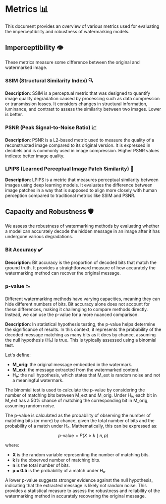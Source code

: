 # Metrics 📊

This document provides an overview of various metrics used for evaluating the imperceptibility and robustness of watermarking models.

## Imperceptibility 👁️

These metrics measure some difference between the original and watermarked image.

### SSIM (Structural Similarity Index) 🔍

**Description**: SSIM is a perceptual metric that was designed to quantify image quality degradation caused by processing such as data compression or transmission losses. It considers changes in structural information, luminance, and contrast to assess the similarity between two images. Lower is better.

### PSNR (Peak Signal-to-Noise Ratio) 📈

**Description**: PSNR is a L2-based metric used to measure the quality of a reconstructed image compared to its original version. It is expressed in decibels and is commonly used in image compression. Higher PSNR values indicate better image quality.

### LPIPS (Learned Perceptual Image Patch Similarity) 🤖

**Description**: LPIPS is a metric that measures perceptual similarity between images using deep learning models. It evaluates the difference between image patches in a way that is supposed to align more closely with human perception compared to traditional metrics like SSIM and PSNR.

## Capacity and Robustness 🛡️

We assess the robustness of watermarking methods by evaluating whether a model can accurately decode the hidden message in an image after it has undergone various degradations.

### Bit Accuracy ✔️

**Description**: Bit accuracy is the proportion of decoded bits that match the ground truth. It provides a straightforward measure of how accurately the watermarking method can recover the original message.

### p-value 📉

Different watermarking methods have varying capacities, meaning they can hide different numbers of bits. Bit accuracy alone does not account for these differences, making it challenging to compare methods directly. Instead, we can use the p-value for a more nuanced comparison.

**Description**: In statistical hypothesis testing, the p-value helps determine the significance of results. In this context, it represents the probability of the decoded message matching as many bits as it does by chance, assuming the null hypothesis (H₀) is true. This is typically assessed using a binomial test.

Let's define:

- **M_orig**: the original message embedded in the watermark.
- **M_ext**: the message extracted from the watermarked content.
- **H₀**: the null hypothesis, which states that M_ext is random noise and not a meaningful watermark.

The binomial test is used to calculate the p-value by considering the number of matching bits between M_ext and M_orig. Under H₀, each bit in M_ext has a 50% chance of matching the corresponding bit in M_orig, assuming random noise.

The p-value is calculated as the probability of observing the number of matching bits (or more) by chance, given the total number of bits and the probability of a match under H₀. Mathematically, this can be expressed as:

$$
p\text{-value} = P(X \geq k \mid n, p)
$$

where:
- **X** is the random variable representing the number of matching bits.
- **k** is the observed number of matching bits.
- **n** is the total number of bits.
- **p = 0.5** is the probability of a match under H₀.

A lower p-value suggests stronger evidence against the null hypothesis, indicating that the extracted message is likely not random noise. This provides a statistical measure to assess the robustness and reliability of the watermarking method in accurately recovering the original message.